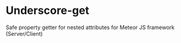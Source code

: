 # Underscore-get

Safe property getter for nested attributes for Meteor JS framework (Server/Client)